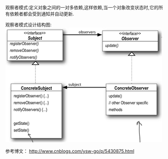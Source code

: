 观察者模式:定义对象之间的一对多依赖,这样依赖,当一个对象改变状态时,它的所有依赖者都会受到通知并自动更新.

观察者模式设计结构图:
![设计结构图](images/观察者模式结构图.png)

参考博文：
http://www.cnblogs.com/ysw-go/p/5430875.html